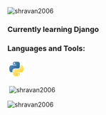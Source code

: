 <p align="left"> <img src="https://komarev.com/ghpvc/?username=shravan2006&label=Profile%20views&color=0e75b6&style=flat" alt="shravan2006" /> </p>

<h3 align="left">Currently learning Django
</h3>
<p align="left">
</p>

<h3 align="left">Languages and Tools:</h3>
<p align="left"> <a href="https://www.python.org" target="_blank" rel="noreferrer"> <img src="https://raw.githubusercontent.com/devicons/devicon/master/icons/python/python-original.svg" alt="python" width="40" height="40"/> </a> </p>

<p>&nbsp;<img align="center" src="https://github-readme-stats.vercel.app/api?username=shravan2006&show_icons=true&locale=en" alt="shravan2006" /></p>

<p><img align="center" src="https://github-readme-streak-stats.herokuapp.com/?user=shravan2006&" alt="shravan2006" /></p>
